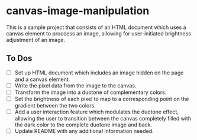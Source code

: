 # canvas-image-manipulation

This is a sample project that consists of an HTML document which uses a canvas element to proccess an image, allowing for user-initiated brightness adjustment of an image.

## To Dos

- [ ] Set up HTML document which includes an image hidden on the page and a canvas element.
- [ ] Write the pixel data from the image to the canvas.
- [ ] Transform the image into a duotone of complementary colors.
- [ ] Set the brightness of each pixel to map to a corresponding point on the gradient between the two colors.
- [ ] Add a user interaction feature which modulates the duotone effect, allowing the user to transition between the canvas completely filled with the dark color to the complete duotone image and back.
- [ ] Update README with any additional information needed.
